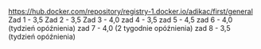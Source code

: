https://hub.docker.com/repository/registry-1.docker.io/adikac/first/general
Zad 1 - 3,5
Zad 2 - 3,5
Zad 3 - 4,0
zad 4 - 3,5
zad 5 - 4,5
zad 6 - 4,0 (tydzień opóźnienia)
zad 7 - 4,0 (2 tygodnie opóźnienia)
zad 8 - 3,5 (tydzień opóźnienia)
